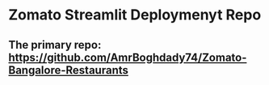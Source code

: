 # Zomato Streamlit Deploymenyt Repo
## The primary repo: https://github.com/AmrBoghdady74/Zomato-Bangalore-Restaurants
